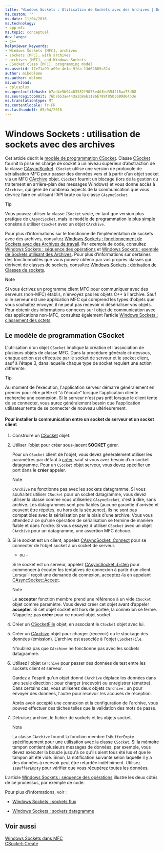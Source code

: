 ```yaml
---
title: 'Windows Sockets : Utilisation de Sockets avec des Archives | Documents Microsoft'
ms.custom: ''
ms.date: 11/04/2016
ms.technology:
- cpp-mfc
ms.topic: conceptual
dev_langs:
- C++
helpviewer_keywords:
- Windows Sockets [MFC], archives
- sockets [MFC], with archives
- archives [MFC], and Windows Sockets
- CSocket class [MFC], programming model
ms.assetid: 17e71a99-a09e-4e1a-9fda-13d62805c824
author: mikeblome
ms.author: mblome
ms.workload:
- cplusplus
ms.openlocfilehash: b7ad4e5b94403582f9073e4d3bd3542f8aa75d08
ms.sourcegitcommit: 76b7653ae443a2b8eb1186b789f8503609d6453e
ms.translationtype: MT
ms.contentlocale: fr-FR
ms.lasthandoff: 05/04/2018
---
```

# <a name="windows-sockets-using-sockets-with-archives"></a>Windows Sockets : utilisation de sockets avec des archives
Cet article décrit le [modèle de programmation CSocket](#_core_the_csocket_programming_model). Classe [CSocket](../mfc/reference/csocket-class.md) fournit la prise en charge de socket à un niveau supérieur d’abstraction de la classe [CAsyncSocket](../mfc/reference/casyncsocket-class.md). `CSocket` utilise une version de protocole de sérialisation MFC pour passer des données vers et à partir d’un objet socket via un MFC [CArchive](../mfc/reference/carchive-class.md) objet. `CSocket` fournit un blocage (lors de la gestion du traitement en arrière-plan des messages Windows) et vous donne accès à `CArchive`, qui gère de nombreux aspects de la communication que vous devriez faire en utilisant l'API brute ou la classe `CAsyncSocket`.  
  
> [!TIP]
>  Vous pouvez utiliser la classe `CSocket` seule, en tant que version plus pratique de `CAsyncSocket`, mais le modèle de programmation le plus simple consiste à utiliser `CSocket` avec un objet `CArchive`.  
  
 Pour plus d’informations sur le fonctionne de l’implémentation de sockets avec des archives, consultez [Windows Sockets : fonctionnement de Sockets avec des Archives de travail](../mfc/windows-sockets-how-sockets-with-archives-work.md). Par exemple de code, consultez [Windows Sockets : séquence des opérations](../mfc/windows-sockets-sequence-of-operations.md) et [Windows Sockets : exemple de Sockets utilisant des Archives](../mfc/windows-sockets-example-of-sockets-using-archives.md). Pour plus d’informations sur certaines des fonctionnalités que vous pouvez obtenir par vos propres classes qui dérivent de classes de sockets, consultez [Windows Sockets : dérivation de Classes de sockets](../mfc/windows-sockets-deriving-from-socket-classes.md).  
  
> [!NOTE]
>  Si vous écrivez un programme client MFC pour communiquer avec des serveurs (non-MFC) établis, n'envoyez pas les objets C++ à l'archive. Sauf si le serveur est une application MFC qui comprend les types d'objets que vous souhaitez envoyer, il ne peut pas recevoir ni désérialiser vos objets. Pour obtenir des informations connexes sur l’objet de communication avec des applications non-MFC, consultez également l’article [Windows Sockets : classement des octets](../mfc/windows-sockets-byte-ordering.md).  
  
##  <a name="_core_the_csocket_programming_model"></a> Le modèle de programmation CSocket  
 L'utilisation d'un objet `CSocket` implique la création et l'association de plusieurs objets de classe MFC. Dans la procédure générale ci-dessous, chaque action est effectuée par le socket de serveur et le socket client, sauf à l'étape 3, dans laquelle chaque type de socket requiert une action différente.  
  
> [!TIP]
>  Au moment de l'exécution, l'application serveur démarre généralement en premier pour être prête et "à l'écoute" lorsque l'application cliente recherche une connexion. Si le serveur n'est pas prêt lorsque le client tente de se connecter, vous aurez généralement besoin que l'application utilisateur tente de se connecter de nouveau ultérieurement.  
  
#### <a name="to-set-up-communication-between-a-server-socket-and-a-client-socket"></a>Pour installer la communication entre un socket de serveur et un socket client  
  
1.  Construire un [CSocket](../mfc/reference/csocket-class.md) objet.  
  
2.  Utiliser l’objet pour créer sous-jacent **SOCKET** gérer.  
  
     Pour un `CSocket` client de l’objet, vous devez généralement utiliser les paramètres par défaut à [créer](../mfc/reference/casyncsocket-class.md#create), sauf si vous avez besoin d’un socket datagramme. Pour un `CSocket` objet serveur, vous devez spécifier un port dans le **créer** appeler.  
  
    > [!NOTE]
    >  `CArchive` ne fonctionne pas avec les sockets datagramme. Si vous souhaitez utiliser `CSocket` pour un socket datagramme, vous devez utiliser la classe comme vous utiliseriez `CAsyncSocket`, c'est à dire, sans archive. Les datagrammes sont peu fiables (aucune garantie d'arrivée et peuvent être répétés, ou hors de la séquence), ils ne sont pas compatibles avec la sérialisation par le biais d'une archive. Vous vous attendez à ce qu'une opération de sérialisation se termine de manière fiable et dans l'ordre. Si vous essayez d'utiliser `CSocket` avec un objet `CArchive` pour un datagramme, une assertion MFC échoue.  
  
3.  Si le socket est un client, appelez [CAsyncSocket::Connect](../mfc/reference/casyncsocket-class.md#connect) pour se connecter de l’objet socket à un socket de serveur.  
  
     - ou -  
  
     Si le socket est un serveur, appelez [CAsyncSocket::Listen](../mfc/reference/casyncsocket-class.md#listen) pour commencer à écouter les tentatives de connexion à partir d’un client. Lorsqu’il reçoit une demande de connexion, acceptez-la en appelant [CAsyncSocket::Accept](../mfc/reference/casyncsocket-class.md#accept).  
  
    > [!NOTE]
    >  Le **accepter** fonction membre prend une référence à un vide `CSocket` objet comme paramètre. Vous devez créer cet objet avant d’appeler **accepter**. Si cet objet socket est hors de portée, la connexion se ferme. N’appelez pas **créer** pour ce nouvel objet socket.  
  
4.  Créer un [CSocketFile](../mfc/reference/csocketfile-class.md) objet, en associant le `CSocket` objet avec lui.  
  
5.  Créer un [CArchive](../mfc/reference/carchive-class.md) objet pour charger (recevoir) ou le stockage des données (émission). L'archive est associée à l'objet `CSocketFile`.  
  
     N'oubliez pas que `CArchive` ne fonctionne pas avec les sockets datagramme.  
  
6.  Utilisez l'objet `CArchive` pour passer des données de test entre les sockets client et serveur.  
  
     Gardez à l'esprit qu'un objet donné `CArchive` déplace les données dans une seule direction : pour charger (recevoir) ou enregistrer (émettre). Dans certains cas, vous utiliserez deux objets `CArchive` : un pour envoyer des données, l'autre pour recevoir les accusés de réception.  
  
     Après avoir accepté une connexion et la configuration de l'archive, vous pouvez effectuer des tâches telles que la validation des mots de passe.  
  
7.  Détruisez archive, le fichier de sockets et les objets socket.  
  
    > [!NOTE]
    >  La classe `CArchive` fournit la fonction membre `IsBufferEmpty` spécifiquement pour une utilisation avec la classe `CSocket`. Si la mémoire tampon contient plusieurs messages de données, par exemple, vous devez exécuter la boucle jusqu'à ce qu'ils aient tous été lus et que le tampon ait été vidé. Sinon, la notification suivante selon laquelle il y a des données à recevoir peut être retardée indéfiniment. Utilisez `IsBufferEmpty` pour vérifier que vous récupérez toutes les données.  
  
 L’article [Windows Sockets : séquence des opérations](../mfc/windows-sockets-sequence-of-operations.md) illustre les deux côtés de ce processus, par exemple de code.  
  
 Pour plus d'informations, voir :  
  
-   [Windows Sockets : sockets flux](../mfc/windows-sockets-stream-sockets.md)  
  
-   [Windows Sockets : sockets datagramme](../mfc/windows-sockets-datagram-sockets.md)  
  
## <a name="see-also"></a>Voir aussi  
 [Windows Sockets dans MFC](../mfc/windows-sockets-in-mfc.md)   
 [CSocket::Create](../mfc/reference/csocket-class.md#create)

